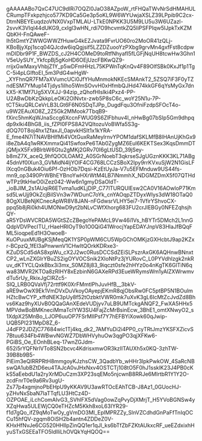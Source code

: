 gAAAAABo7QxC47UC9dlRi7OQZl0JaO38AZpoW_rtFHQaTWvNrSdHMAHULCRumpTFxkpzhjco577KD9Ca5Ge3p5oKL9W6WYUwjaXSLZ39LPpib9C2cx-DtmNBEYEuqdzoVNX0VxpTMLAU-LTkE0NPKK3U5M9LU5u3W6UZazl-2svvK3VIqI44dUKG9_cxIgl3wHN_rdi7O9hcvmtkZQ5IiPSFPIqw5lJpkTxKZMQbKH-FnQAweF-lh5tGmtYZWWGWWZfHuwG4kEZJvata9FvrUO60ro2MoOR41zQLj-KBoBjyXpj1scq04QJcdw6iqQgjsif5LZZDZuooYzPXbg9grvMn4gxfFst8cdpwmDIDbr9P1F_BWZDS_cJ2H4COMeD9toRtfNhyafI5fLGFjNqUH8tcwHw3Ghn1V5eUySUY_YkfcpBj5gKoHD6OEjUzcFBKwQZ9-rrijxGwMaxyVhbjZ1Y_p5wDFmHHzL75KPWnTqKnQv4F89OlfSBk0KxJf1p1TgC-5i4pLGIftoEI_5m3PdG4wHgW-_XYFhnQR7FM7aXVumcUCi0JfYHuMnmokNKEcSMAnkT2_5ZSQ7iF3F0yTZndESM7YMup14Tjdys1iIho5WmSOvvH0xHfmbQJHd474kkGF6qYsMyGx7dnkX5-K1Mf7Ug5XVXJJ-94zip_zQhofHIslki4Pxz4-PP-U2ABwDbKzQkkpLeOKi2OlNvtx-zwb5P8sC6c_woY25N1u-7P-tCT5kuQRLCeVrLB3LGt6F6N0SDqTJPp_DugdFqu3OfniFzdpSFOcT4o-u9W2EAuXO8Z_2Z5Gk2MMook7TbqB9-fXirc5hmKqWJnaSccg6XccnFWUG9S6ZlFbhuv4l_nHwBg07bSIp5Gm9dhpqdp9xlki4BhG8_iis_fZPl0FPS8A2VQItozuVoBWfa5S3g-dOQ70T8oj4hx1ZfaxJl_0apvkHSIt1x1kYRA-E_fme4N7iTNAVBHlfMi4VOtGuxRaMeylrnvYPOM1dafSKLMfB8lHAnUjKhGx9i8eZbA4q1wRKXmmxQi41SwfoxPe6TAb0ZygMZ6Eul6KEKTSex3KqsDmmDTjQMjxX5Fx9BlrbW6Gtu2gMKj2GRv70I6gLtUSD_39jSey-b8mZ7X_aceQ_9hfQOOLOAM2_A0SGrNoebT3qkrseSJgUGznKKK3KL71ABg45dnVf0lXun3_GVMidN4ljYOlF4CG768LCCzSBoX2Ipy9rrKVxuSjW2N1GisLFlXcq0nGBuk4Oiu6Pf-OzHOb7Dqsi-KzEtUyJa-V7u5EFMnduw9US44fs-mn9_op3490PrWBhEYBnoYwHXrWtM4LB7iNmmhX_NDGMZDmX5f07QTHdwTPz9tkHwO0iZez042-Ww6n1gmyDSaOldT-_ioBJIM_2s1AUqiR6ETvma1udKLjDIP_C77lTURQUlEsw2CA0V16AOwloP71Kmsd5LwUjj9OkZcjBilSVn3w7WDunC7oYk_cnYAOqpZTDyxWIys3dW18OTaQ08OgXUBeNjKCnecApWR8V8JAN-nFGdwsrVLHY5ei7-1VfirYShvoCX-ppq5b8jRi0kh4UMONwD9yt2bNLvCWfXhorg683FU2crJlEBGy0NFEZqhsjhQY-aR5YDsWVCRDA5WGtSZcZBegoYePAMcL9Vw46i1Vs_hBYTr5DMch2L1nnGQdpVDVPecITU_rHaeHRIOyT9o1O0QiG41WrocjYapEDAYJnpV83HlaJfBQqFML5ioqpeEd1H3OwoeB-KuOPuuxMUBgKSjMeqQK1YSP0pWM6CU5WpGChOMKjzGXHcbtJ9ap2KZxr-BCpzQ_1fEl3aPnwwnV1CHwItQOrkKDRxe3-KZuDSCd5dAS8xpWu_cX2J2wc0RusDCCSdZEiSLPszrAxGK6AQHnwBNnxtCP2_wLnZXGlrYBuZS2igOYVOCSnik2XIoNtPz3jYURovC_L0PYVdhlzgk2nkRuv_dKTYCLQxkBbx3i3mx_S0MZ8j83_9iqczt0sfe2hHYz0o4nKgTK6GlTiN6qwa83MVR2KTOa8zRIHY8xEzbinN6GAXeRPd3EueWRymsWm1yAlZXWrwmvdTu5rUy_RkixJgCIRZc5-SlQ_LRB0QVaVfj72rttf9K0XrFMmtlPhJuvHfB__3bkV-aRE9wOwX9Ek1VmDVxDuVkoyOAyepjEKmR8qjObsRw0FC5ptBP5N1BOulmHZtcBwCYP_xffdNEK3pUy8f52tOzbktVWR0mk7uXvK3gL6IcMtZcJvdZd8Bhvs6Kaz9hyXUvB0QQaGAnXEdeVUDjyv7uLB9UMTckgANQF2_FwXA5HHx5MPVdwBoBMKneciMmaTcIYW3SU4FajZcMrBsinEcw_3BhE1_omtXNwyO2_s1XdpX25MnBo_LJOP6uuOP7FSrMIIPsf7Y7hEFBYiXowk60qJwip-UQB5PI231MpD8Z_6-J4dFP2JDZjC77684wic1Tj4kq_dk2_7AMYuDi2i4PP0_cyTRtJmzYKSFXZicvS7Btuu634Fb4WBwvNGWZ7DbWHVyhuOw3qgPO3qjXFKw6-PGiBS_Oe_EOnhBLeq-17wnZGJdm-652i5rYQFNrlVTo8SN2bcvc4KdrisxmwOR3kzIITAUXh5x0KQ-3zhTW-39B8b9B5-PiEim3eQIRRPRtH8mmgoyKJzhsCW_3QadbYb_wHHr3lpkPwkOW_4SaRcNBswQA1ubBZtD6eu4TAJcA0vJHxNxv4OSTCTj108tO5F0hJ1ssklK23J4PB0cKkS5aEebdU1a2ryXrMDuCzm3XP23sqEMo5njcwnB8RRJe6MIrtbR1Y1Y2O-zcdFnrT0e9a6Rv3ugU-Zs77p4xgmjnoPbEHpU9yKKAV9U3awRTOcEAhTCB-J8Az1_0GUocHJ-yZHvNxSbaN7IaTTqfLU3HtCz4D-OZPOAE_iLchComAIvG3_SVhlFX5dVag0owZqPvyDjXMrjT_H5YVoBGNSw4yXZqHwa5ULEWjCQ0eTHZcM5Kkh8xoL63IYR29-f1d7gQo_ifZ9qMoTwOy_gVmDO3MI_EpIMPRZZy_SlnVZCdhdGnPaFfTnIqOCCu15hfQV-zgqm8OiSH2b4antn4ZDDeZ0V-KHxHfNvJe6CG520HHllpZinQQ1er1qJl_ks6bTfZbFZKtAUkxcRF_ueEZdxixhHyuSTxGSEEaTFO5IdIliLhOVQkYqHQOQ==